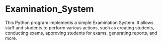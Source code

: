 # Examination_System
This Python program implements a simple Examination System. It allows staff and students to perform various actions, such as creating students, conducting exams, approving students for exams, generating reports, and more.
